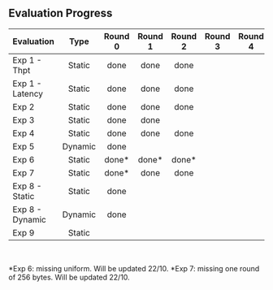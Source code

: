 ## Evaluation Progress


|  Evaluation  | Type | Round 0 | Round 1 | Round 2 | Round 3 | Round 4 |
|:-------|:-------:|:-------:|:-------:|:-------:|:-------:|:-------:|
| Exp 1 - Thpt     | Static  | done | done | done |  |  |
| Exp 1 - Latency  | Static  | done | done | done |  |  |
| Exp 2            | Static  | done | done | done |  |  |
| Exp 3            | Static  | done | done |  |  |  |
| Exp 4            | Static  | done | done | done |  |  |
| Exp 5            | Dynamic | done |  |  |  |  |
| Exp 6            | Static  | done* | done* | done* |  |  |
| Exp 7            | Static  | done* | done | done |  |  |
| Exp 8 - Static   | Static  | done |  |  |  |  |
| Exp 8 - Dynamic  | Dynamic | done |  |  |  |  |
| Exp 9            | Static  |  |  |  |  |  |
</br>


*Exp 6: missing uniform. Will be updated 22/10.
*Exp 7: missing one round of 256 bytes. Will be updated 22/10.